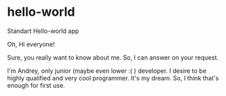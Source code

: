 # hello-world
Standart Hello-world app

Oh, Hi everyone!

Sure, you really want to know about me. So, I can answer on your request.

I'm Andrey, only junior (maybe even lower :( ) developer. I desire to be highly qualified and very cool programmer. It's my dream.
So, I think that's enough for first use.
